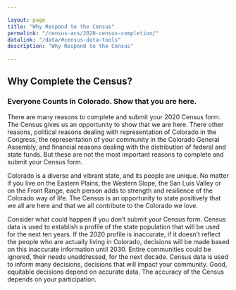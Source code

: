 ```yaml
---

layout: page
title: "Why Respond to the Census"
permalink: "/census-acs/2020-census-completion/"
datalink: "/data/#census-data-tools"
description: "Why Respond to the Census"
    
---
```


## Why Complete the Census?

### Everyone Counts in Colorado.  Show that you are here.
There are many reasons to complete and submit your 2020 Census form. The Census gives us an opportunity to show that we are here. There other reasons, political reasons dealing with representation of Colorado in the Congress, the representation of your community in the Colorado General Assembly, and financial reasons dealing with the distribution of federal and state funds. But these are not the most important reasons to complete and submit your Census form.
  
Colorado is a diverse and vibrant state, and its people are unique. No matter if you live on the Eastern Plains, the Western Slope, the San Luis Valley or on the Front Range, each person adds to strength and resilience of the Colorado way of life. The Census is an opportunity to state positively that we all are here and that we all contribute to the Colorado we love.

Consider what could happen if you don’t submit your Census form. Census data is used to establish a profile of the state population that will be used for the next ten years. If the 2020 profile is inaccurate, if it doesn’t reflect the people who are actually living in Colorado, decisions will be made based on this inaccurate information until 2030. Entire communities could be ignored, their needs unaddressed, for the next decade. Census data is used to inform many decisions, decisions that will impact your community. Good, equitable decisions depend on accurate data.  The accuracy of the Census depends on your participation.  
